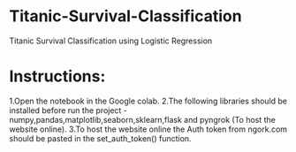 # Titanic-Survival-Classification
Titanic Survival Classification using Logistic Regression

# Instructions:
1.Open the notebook in the Google colab.
2.The following libraries should be installed before run the project - numpy,pandas,matplotlib,seaborn,sklearn,flask and pyngrok (To host the website online).
3.To host the website online the Auth token from ngork.com should be pasted in the set_auth_token() function.
